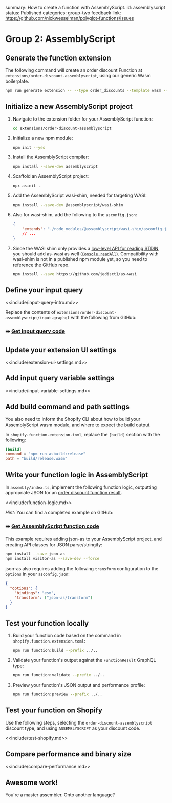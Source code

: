 summary: How to create a function with AssemblyScript.
id: assemblyscript
status: Published
categories: group-two
feedback link: https://github.com/nickwesselman/polyglot-functions/issues

# Group 2: AssemblyScript

## Generate the function extension

The following command will create an order discount Function at `extensions/order-discount-assemblyscript`, using our generic Wasm boilerplate.

```bash
npm run generate extension -- --type order_discounts --template wasm --name order-discount-assemblyscript
```

## Initialize a new AssemblyScript project

1. Navigate to the extension folder for your AssemblyScript function:

    ```bash
    cd extensions/order-discount-assemblyscript
    ```

1. Initialize a new npm module:

    ```bash
    npm init --yes
    ```

1. Install the AssemblyScript compiler:

    ```bash
    npm install --save-dev assemblyscript
    ```

1. Scaffold an AssemblyScript project:

    ```bash
    npx asinit .
    ```

1. Add the AssemblyScript wasi-shim, needed for targeting WASI:

    ```bash
    npm install --save-dev @assemblyscript/wasi-shim
    ```

1. Also for wasi-shim, add the following to the `asconfig.json`:

    ```json
    {
        "extends": "./node_modules/@assemblyscript/wasi-shim/asconfig.json",
        // ...
    }
    ```

1. Since the WASI shim only provides a [low-level API for reading STDIN](https://github.com/AssemblyScript/wasi-shim/blob/main/assembly/wasi_process.ts#L131), you should add as-wasi as well ([`Console.readAll`](https://github.com/jedisct1/as-wasi/blob/master/REFERENCE_API_DOCS.md#readall)). Compatibility with wasi-shim is not in a published npm module yet, so you need to reference the GitHub repo.

    ```bash
    npm install --save https://github.com/jedisct1/as-wasi
    ```

## Define your input query

<<include/input-query-intro.md>>

Replace the contents of `extensions/order-discount-assemblyscript/input.graphql` with the following from GitHub:

### ➡️ [Get input query code](https://github.com/nickwesselman/polyglot-functions/blob/main/app/extensions/order-discount-assemblyscript/input.graphql)

## Update your extension UI settings

<<include/extension-ui-settings.md>>

## Add input query variable settings

<<include/input-variable-settings.md>>

## Add build command and path settings

You also need to inform the Shopify CLI about how to build your AssemblyScript wasm module, and where to expect the build output.

In `shopify.function.extension.toml`, replace the `[build]` section with the following:

```toml
[build]
command = "npm run asbuild:release"
path = "build/release.wasm"
```

## Write your function logic in AssemblyScript

In `assembly/index.ts`, implement the following function logic, outputting appropriate JSON for an [order discount function result](https://shopify.dev/docs/api/functions/reference/order-discounts/graphql/functionresult).

<<include/function-logic.md>>

_Hint_: You can find a completed example on GitHub:

### ➡️ [Get AssemblyScript function code](https://github.com/nickwesselman/polyglot-functions/tree/main/app/extensions/order-discount-assemblyscript/assembly)

This example requires adding json-as to your AssemblyScript project, and creating API classes for JSON parse/stringify:

```bash
npm install --save json-as
npm install visitor-as --save-dev --force
```

json-as also requires adding the following `transform` configuration to the `options` in your `asconfig.json`:

```json
{
  "options": {
    "bindings": "esm",
    "transform": ["json-as/transform"]
  }
}
```

## Test your function locally

1. Build your function code based on the command in `shopify.function.extension.toml`:

    ```bash
    npm run function:build --prefix ../..
    ```

1. Validate your function's output against the `FunctionResult` GraphQL type:

    ```bash
    npm run function:validate --prefix ../..
    ```

1. Preview your function's JSON output and performance profile:

    ```bash
    npm run function:preview --prefix ../..
    ```

## Test your function on Shopify

Use the following steps, selecting the `order-discount-assemblyscript` discount type, and using `ASSEMBLYSCRIPT` as your discount code.

<<include/test-shopify.md>>

## Compare performance and binary size

<<include/compare-performance.md>>

## Awesome work!

You're a master assembler. Onto another language?